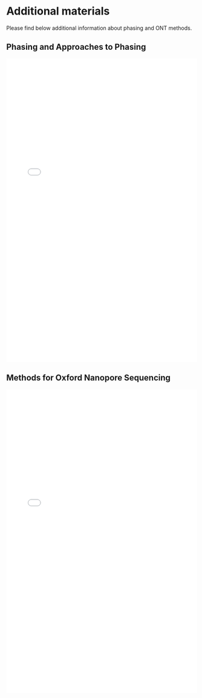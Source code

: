 # Additional materials

Please find below additional information about phasing and ONT methods.

## Phasing and Approaches to Phasing

<embed src="../suppl_4_assembly_QC.pdf" type="application/pdf" width="100%" height=800>

## Methods for Oxford Nanopore Sequencing

<embed src="../suppl_4_Nanopore_protocol.pdf" type="application/pdf" width="100%" height=800>

